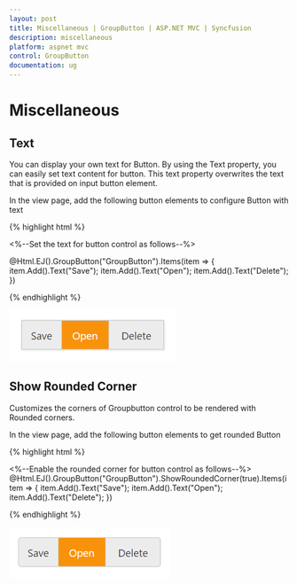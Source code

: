 ```yaml
---
layout: post
title: Miscellaneous | GroupButton | ASP.NET MVC | Syncfusion
description: miscellaneous
platform: aspnet mvc
control: GroupButton
documentation: ug
---
```


# Miscellaneous

## Text

You can display your own text for Button. By using the Text property, you can easily set text content for button. This text property overwrites the text that is provided on input button element.

In the view page, add the following button elements to configure Button with text



{% highlight html %}

<%--Set the text for button control as follows--%>

 @Html.EJ().GroupButton("GroupButton").Items(item =>
                   {
                       item.Add().Text("Save");
                       item.Add().Text("Open");
                       item.Add().Text("Delete");
                   })

{% endhighlight %}

![](Miscellaneous_images/text.png)


## Show Rounded Corner

Customizes the corners of Groupbutton control to be rendered with Rounded corners.

In the view page, add the following button elements to get rounded Button

{% highlight html %}

<%--Enable the rounded corner for button control as follows--%>
 @Html.EJ().GroupButton("GroupButton").ShowRoundedCorner(true).Items(item =>
                   {
                       item.Add().Text("Save");
                       item.Add().Text("Open");
                       item.Add().Text("Delete");
                   })



{% endhighlight %}

![](Miscellaneous_images/roundedcorner.png)


